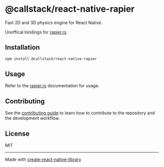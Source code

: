 # @callstack/react-native-rapier

Fast 2D and 3D physics engine for React Native.

Unoffical bindings for [rapier.rs](https://rapier.rs/).

## Installation

```sh
npm install @callstack/react-native-rapier
```

## Usage

Refer to the [rapier.rs](https://rapier.rs/) documentation for usage.


## Contributing

See the [contributing guide](CONTRIBUTING.md) to learn how to contribute to the repository and the development workflow.

## License

MIT

---

Made with [create-react-native-library](https://github.com/callstack/react-native-builder-bob)
